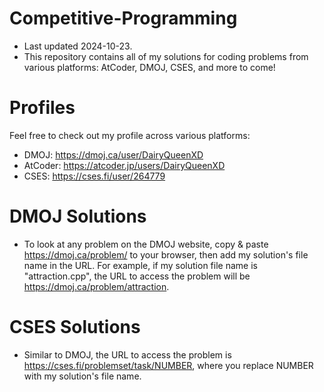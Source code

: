 # Competitive-Programming
- Last updated 2024-10-23.
- This repository contains all of my solutions for coding problems from various platforms: AtCoder, DMOJ, CSES, and more to come!
# Profiles
Feel free to check out my profile across various platforms:
- DMOJ: https://dmoj.ca/user/DairyQueenXD
- AtCoder: https://atcoder.jp/users/DairyQueenXD
- CSES: https://cses.fi/user/264779
# DMOJ Solutions
- To look at any problem on the DMOJ website, copy & paste https://dmoj.ca/problem/ to your browser, then add my solution's file name in the URL. For example, if my solution file name is "attraction.cpp", the URL to access the problem will be https://dmoj.ca/problem/attraction.
# CSES Solutions
- Similar to DMOJ, the URL to access the problem is https://cses.fi/problemset/task/NUMBER, where you replace NUMBER with my solution's file name.
